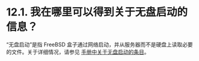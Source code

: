 # 12.1. 我在哪里可以得到关于无盘启动的信息？

“无盘启动”是指 FreeBSD 盒子通过网络启动，并从服务器而不是硬盘上读取必要的文件。关于详细情况，请参见 [手册中关于无盘启动的条目](https://docs.freebsd.org/en/books/handbook/#network-diskless)。
